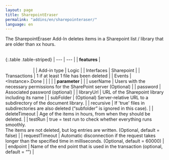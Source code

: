 ```yaml
---
layout: page
title: SharepointEraser
permalink: "addins/en/sharepointeraser/"
language: en
---
```


The SharepointEraser Add-In deletes items in a Sharepoint list / library that are older than xx hours.<br /><br />

{:.table .table-striped}
| --- | --- |
| __features__ | &nbsp;&nbsp;&nbsp;&nbsp;&nbsp;&nbsp;&nbsp;&nbsp;&nbsp;&nbsp;&nbsp;&nbsp;&nbsp;&nbsp;&nbsp;&nbsp;&nbsp;&nbsp;&nbsp;&nbsp;&nbsp;&nbsp;&nbsp;&nbsp;&nbsp;&nbsp;&nbsp;&nbsp;&nbsp;&nbsp;&nbsp;&nbsp;&nbsp;&nbsp;&nbsp;&nbsp;&nbsp;&nbsp;&nbsp;&nbsp;&nbsp;&nbsp;&nbsp;&nbsp;&nbsp;&nbsp;&nbsp;&nbsp;&nbsp;&nbsp;&nbsp;&nbsp;&nbsp;&nbsp;&nbsp;&nbsp;&nbsp;&nbsp;&nbsp;&nbsp;&nbsp;&nbsp;&nbsp;&nbsp;&nbsp;&nbsp;&nbsp;&nbsp;&nbsp;&nbsp;&nbsp;&nbsp;&nbsp;&nbsp;&nbsp;&nbsp;&nbsp;&nbsp;&nbsp;&nbsp;&nbsp;&nbsp;&nbsp;&nbsp;&nbsp;&nbsp;&nbsp;&nbsp;&nbsp;&nbsp;&nbsp;&nbsp;&nbsp;&nbsp;&nbsp;&nbsp;&nbsp;&nbsp;&nbsp;&nbsp;&nbsp;&nbsp;&nbsp;&nbsp;&nbsp;&nbsp;&nbsp;&nbsp;&nbsp;&nbsp;&nbsp;&nbsp;&nbsp;&nbsp;&nbsp;&nbsp;&nbsp;&nbsp;&nbsp;&nbsp;&nbsp;&nbsp;&nbsp;&nbsp;&nbsp;&nbsp;&nbsp;&nbsp;&nbsp;&nbsp;&nbsp;&nbsp;&nbsp;&nbsp;&nbsp;&nbsp;&nbsp;&nbsp;&nbsp;&nbsp;&nbsp;&nbsp;&nbsp;&nbsp;&nbsp;&nbsp;&nbsp;&nbsp;&nbsp; |
| Add-in type | Logic |
| Interfaces | Sharepoint |
| Transactions | 	1 if at least 1 file has been deleted |
| Events | &lt;Instance&gt;.Done |
| | |
| __parameter__ | |
| userName | Users with the necessary permissions for the SharePoint server (Optional) |
| password | Associated password (optional) |
| libraryUrl | URL of the Sharepoint library including its name |
| subFolder | (Optional) Server-relative URL to a subdirectory of the document library. |
| recursive | If 'true' files in subdirectories are also deleted (“subfolder” is ignored in this case). |
| deleteTimeout | Age of the items in hours, from when they should be deleted. |
| testRun | true = test run to check whether everything runs smoothly.<br />The items are not deleted, but log entries are written. (Optional, default = false) |
| requestTimeout | Automatic disconnection if the request takes longer than the specified time in milliseconds. (Optional, default = 60000) |
| endpoint | Name of the end point that is used in the transaction (optional, default = “”) |

<!-- 
### Anwendungsbeispiele 

ToDo
-->

